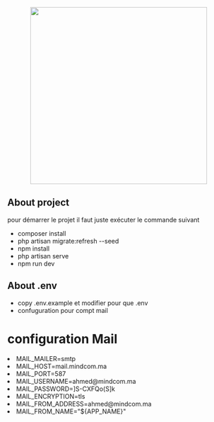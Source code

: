 <p align="center"><a href="https://laravel.com" target="_blank"><img src="https://raw.githubusercontent.com/laravel/art/master/logo-lockup/5%20SVG/2%20CMYK/1%20Full%20Color/laravel-logolockup-cmyk-red.svg" width="400"></a></p>


## About project
pour démarrer le projet il faut juste exécuter le commande suivant 

- composer install
- php artisan migrate:refresh --seed
- npm install
- php artisan serve
- npm run dev

## About .env
- copy .env.example et modifier pour que .env
- confuguration pour compt mail 
# configuration Mail
<li>MAIL_MAILER=smtp</li> 
<li>MAIL_HOST=mail.mindcom.ma</li> 
<li>MAIL_PORT=587</li> 
<li>MAIL_USERNAME=ahmed@mindcom.ma</li> 
<li>MAIL_PASSWORD=]S-CXFQo(S]k</li> 
<li>MAIL_ENCRYPTION=tls</li> 
<li>MAIL_FROM_ADDRESS=ahmed@mindcom.ma</li> 
<li>MAIL_FROM_NAME="${APP_NAME}"</li> 
